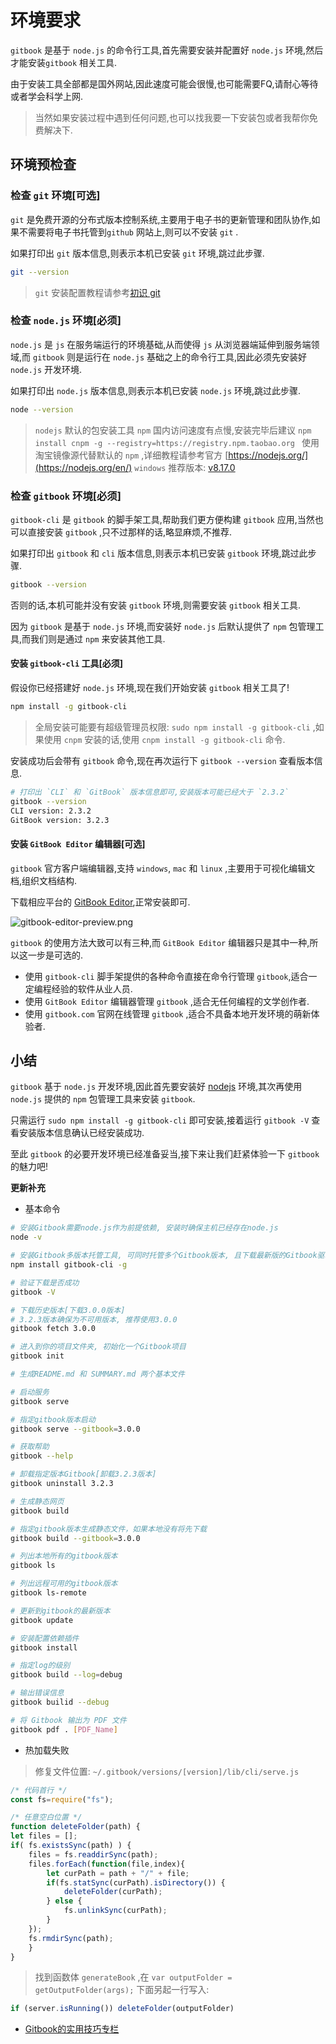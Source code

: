# 环境要求

`gitbook` 是基于 `node.js` 的命令行工具,首先需要安装并配置好 `node.js` 环境,然后才能安装`gitbook` 相关工具.

由于安装工具全部都是国外网站,因此速度可能会很慢,也可能需要FQ,请耐心等待或者学会科学上网.

> 当然如果安装过程中遇到任何问题,也可以找我要一下安装包或者我帮你免费解决下.

## 环境预检查

### 检查 `git` 环境[可选]

`git` 是免费开源的分布式版本控制系统,主要用于电子书的更新管理和团队协作,如果不需要将电子书托管到`github` 网站上,则可以不安装 `git` .

如果打印出 `git` 版本信息,则表示本机已安装 `git` 环境,跳过此步骤.

```bash
git --version
```

>`git` 安装配置教程请参考[初识 git](https://snowdreams1006.github.io/git/base/about.html)

### 检查 `node.js` 环境[必须]

`node.js` 是 `js` 在服务端运行的环境基础,从而使得 `js` 从浏览器端延伸到服务端领域,而 `gitbook` 则是运行在 `node.js` 基础之上的命令行工具,因此必须先安装好 `node.js` 开发环境.

如果打印出 `node.js` 版本信息,则表示本机已安装 `node.js` 环境,跳过此步骤.

```bash
node --version
```

> `nodejs` 默认的包安装工具 `npm` 国内访问速度有点慢,安装完毕后建议 `npm install cnpm -g --registry=https://registry.npm.taobao.org
` 使用淘宝镜像源代替默认的 `npm` ,详细教程请参考官方 [https://nodejs.org/](https://nodejs.org/en/)
> `windows` 推荐版本: [v8.17.0](https://nodejs.org/download/release/v8.17.0/)

### 检查 `gitbook` 环境[必须]

`gitbook-cli` 是 `gitbook` 的脚手架工具,帮助我们更方便构建 `gitbook` 应用,当然也可以直接安装 `gitbook` ,只不过那样的话,略显麻烦,不推荐.

如果打印出 `gitbook` 和 `cli` 版本信息,则表示本机已安装 `gitbook` 环境,跳过此步骤.

```bash
gitbook --version
```

否则的话,本机可能并没有安装 `gitbook` 环境,则需要安装 `gitbook` 相关工具.

因为 `gitbook` 是基于 `node.js` 环境,而安装好 `node.js` 后默认提供了 `npm` 包管理工具,而我们则是通过 `npm` 来安装其他工具.

#### 安装 `gitbook-cli` 工具[必须]

假设你已经搭建好 `node.js` 环境,现在我们开始安装 `gitbook` 相关工具了!

```bash
npm install -g gitbook-cli
```

> 全局安装可能要有超级管理员权限: `sudo npm install -g gitbook-cli` ,如果使用 `cnpm` 安装的话,使用 `cnpm install -g gitbook-cli` 命令.

安装成功后会带有 `gitbook` 命令,现在再次运行下 `gitbook --version` 查看版本信息.

```bash
# 打印出 `CLI` 和 `GitBook` 版本信息即可,安装版本可能已经大于 `2.3.2`
gitbook --version
CLI version: 2.3.2
GitBook version: 3.2.3
```

#### 安装 `GitBook Editor` 编辑器[可选]

`gitbook` 官方客户端编辑器,支持 `windows`, `mac` 和 `linux` ,主要用于可视化编辑文档,组织文档结构.

下载相应平台的 [GitBook Editor](https://legacy.gitbook.com/editor),正常安装即可.

![gitbook-editor-preview.png](../images/gitbook-editor-preview.png)

`gitbook` 的使用方法大致可以有三种,而 `GitBook Editor` 编辑器只是其中一种,所以这一步是可选的.

-  使用 `gitbook-cli` 脚手架提供的各种命令直接在命令行管理 `gitbook`,适合一定编程经验的软件从业人员.
-  使用 `GitBook Editor` 编辑器管理 `gitbook` ,适合无任何编程的文学创作者.
-  使用 `gitbook.com` 官网在线管理 `gitbook` ,适合不具备本地开发环境的萌新体验者.

## 小结

`gitbook` 基于 `node.js` 开发环境,因此首先要安装好 [nodejs](https://nodejs.org/en/) 环境,其次再使用 `node.js` 提供的 `npm` 包管理工具来安装 `gitbook`.

只需运行 `sudo npm install -g gitbook-cli` 即可安装,接着运行 `gitbook -V` 查看安装版本信息确认已经安装成功.

至此 `gitbook` 的必要开发环境已经准备妥当,接下来让我们赶紧体验一下 `gitbook` 的魅力吧!

**更新补充**

- 基本命令

```bash
# 安装Gitbook需要node.js作为前提依赖, 安装时确保主机已经存在node.js
node -v

# 安装Gitbook多版本托管工具, 可同时托管多个Gitbook版本, 且下载最新版的Gitbook驱动
npm install gitbook-cli -g

# 验证下载是否成功
gitbook -V

# 下载历史版本[下载3.0.0版本]
# 3.2.3版本确保为不可用版本, 推荐使用3.0.0
gitbook fetch 3.0.0

# 进入到你的项目文件夹, 初始化一个Gitbook项目
gitbook init

# 生成README.md 和 SUMMARY.md 两个基本文件

# 启动服务
gitbook serve

# 指定gitbook版本启动
gitbook serve --gitbook=3.0.0

# 获取帮助
gitbook --help

# 卸载指定版本Gitbook[卸载3.2.3版本]
gitbook uninstall 3.2.3

# 生成静态网页
gitbook build

# 指定gitbook版本生成静态文件，如果本地没有将先下载
gitbook build --gitbook=3.0.0

# 列出本地所有的gitbook版本
gitbook ls

# 列出远程可用的gitbook版本
gitbook ls-remote

# 更新到gitbook的最新版本
gitbook update

# 安装配置依赖插件
gitbook install

# 指定log的级别
gitbook build --log=debug

# 输出错误信息
gitbook builid --debug

# 将 Gitbook 输出为 PDF 文件
gitbook pdf . [PDF_Name]
```

- 热加载失败

> 修复文件位置: `~/.gitbook/versions/[version]/lib/cli/serve.js`

```js
/* 代码首行 */
const fs=require("fs");

/* 任意空白位置 */
function deleteFolder(path) {
let files = [];
if( fs.existsSync(path) ) {
    files = fs.readdirSync(path);
    files.forEach(function(file,index){
        let curPath = path + "/" + file;
        if(fs.statSync(curPath).isDirectory()) {
            deleteFolder(curPath);
        } else {
            fs.unlinkSync(curPath);
        }
    });
    fs.rmdirSync(path);
    }
}
```

> 找到函数体 `generateBook` ,在 `var outputFolder = getOutputFolder(args);` 下面另起一行写入:

```js
if (server.isRunning()) deleteFolder(outputFolder)
```

- [Gitbook的实用技巧专栏](https://juejin.im/post/6844903991814406158)
